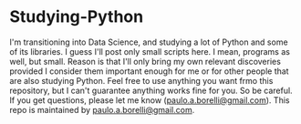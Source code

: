 # Studying-Python
I'm transitioning into Data Science, and studying a lot of Python and some of its libraries.
I guess I'll post only small scripts here. I mean, programs as well, but small. Reason is that I'll only bring my own relevant discoveries provided I consider them important enough for me or for other people that are also studying Python.
Feel free to use anything you want frmo this repository, but I can't guarantee anything works fine for you. So be careful.
If you get questions, please let me know (paulo.a.borelli@gmail.com).
This repo is maintained by paulo.a.borelli@gmail.com.
